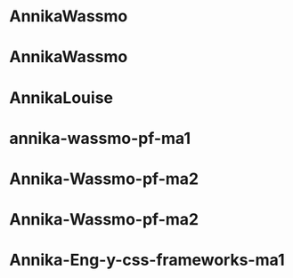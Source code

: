 # AnnikaWassmo
# AnnikaWassmo
# AnnikaLouise
# annika-wassmo-pf-ma1
# Annika-Wassmo-pf-ma2
# Annika-Wassmo-pf-ma2
# Annika-Eng-y-css-frameworks-ma1

